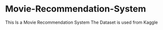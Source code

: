 # Movie-Recommendation-System
This Is a Movie Recommendation System
The Dataset is used from Kaggle
